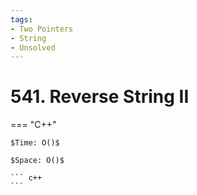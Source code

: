 ```yaml
---
tags:
- Two Pointers
- String
- Unsolved
---
```



# 541. Reverse String II

=== "C++"

    $Time: O()$

    $Space: O()$

    ``` c++
    ```